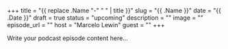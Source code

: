 +++
title = "{{ replace .Name "-" " " | title }}"
slug = "{{ .Name }}"
date = "{{ .Date }}"
draft = true
status = "upcoming"
description = ""
image = ""
episode_url = ""
host = "Marcelo Lewin"
guest = ""
+++

Write your podcast episode content here...